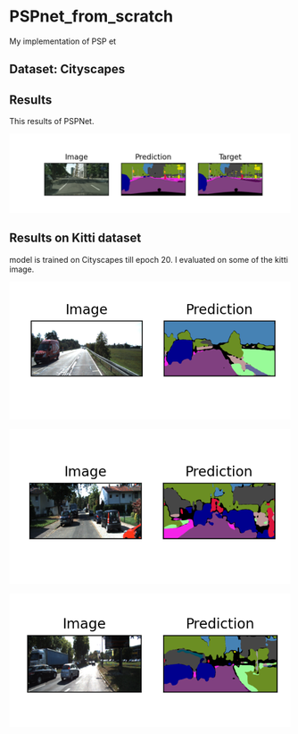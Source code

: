 # PSPnet_from_scratch

My implementation of PSP et

## Dataset: Cityscapes

## Results

This results of PSPNet.

<p align = "center" width="200">
    <img src = "./results/resnet50/visualize_9.png">
    <br>
</p>

## Results on Kitti dataset
model is trained on Cityscapes till epoch 20. I evaluated on some of the kitti image.



<p align = "center">
    <img src = "./results/kitti/kitti_1.png">
    <br>
</p>

<p align = "center">
    <img src = "./results/kitti/kitti_2.png">
    <br>
</p>

<p align = "center">
    <img src = "./results/kitti/kitti_3.png">
    <br>
</p>

